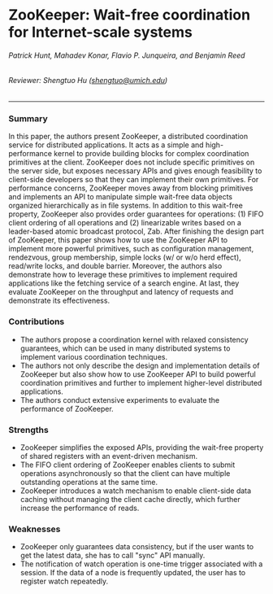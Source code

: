 ZooKeeper: Wait-free coordination for Internet-scale systems
===

###### Patrick Hunt, Mahadev Konar, Flavio P. Junqueira, and Benjamin Reed

###### Reviewer: Shengtuo Hu (shengtuo@umich.edu)

---

### Summary

In this paper, the authors present ZooKeeper, a distributed coordination service for distributed applications. It acts as a simple and high-performance kernel to provide building blocks for complex coordination primitives at the client. ZooKeeper does not include specific primitives on the server side, but exposes necessary APIs and gives enough feasibility to client-side developers so that they can implement their own primitives. For performance concerns, ZooKeeper moves away from blocking primitives and implements an API to manipulate simple wait-free data objects organized hierarchically as in file systems. In addition to this wait-free property, ZooKeeper also provides order guarantees for operations: (1) FIFO client ordering of all operations and (2) linearizable writes based on a leader-based atomic broadcast protocol, Zab. After finishing the design part of ZooKeeper, this paper shows how to use the ZooKeeper API to implement more powerful primitives, such as configuration management, rendezvous, group membership, simple locks (w/ or w/o herd effect), read/write locks, and double barrier. Moreover, the authors also demonstrate how to leverage these primitives to implement required applications like the fetching service of a search engine. At last, they evaluate ZooKeeper on the throughput and latency of requests and demonstrate its effectiveness.

### Contributions

- The authors propose a coordination kernel with relaxed consistency guarantees, which can be used in many distributed systems to implement various coordination techniques.
- The authors not only describe the design and implementation details of ZooKeeper but also show how to use ZooKeeper API to build powerful coordination primitives and further to implement higher-level distributed applications.
- The authors conduct extensive experiments to evaluate the performance of ZooKeeper.

### Strengths

- ZooKeeper simplifies the exposed APIs, providing the wait-free property of shared registers with an event-driven mechanism.
- The FIFO client ordering of ZooKeeper enables clients to submit operations asynchronously so that the client can have multiple outstanding operations at the same time.
- ZooKeeper introduces a watch mechanism to enable client-side data caching without managing the client cache directly, which further increase the performance of reads.

### Weaknesses

- ZooKeeper only guarantees data consistency, but if the user wants to get the latest data, she has to call "sync" API manually.
- The notification of watch operation is one-time trigger associated with a session. If the data of a node is frequently updated, the user has to register watch repeatedly.
